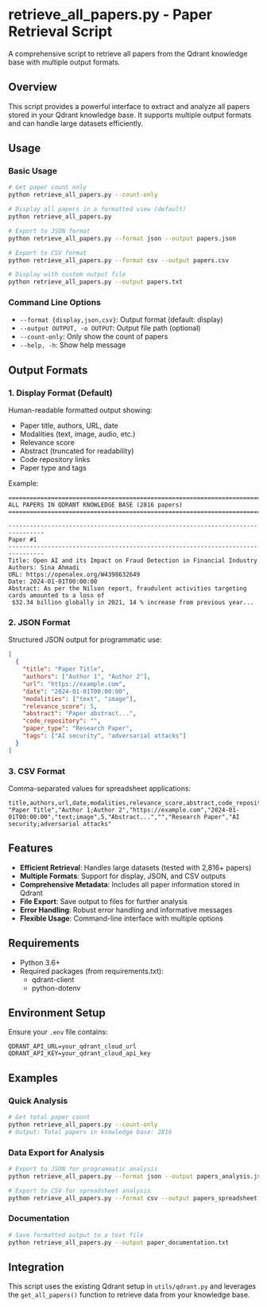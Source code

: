 # retrieve_all_papers.py - Paper Retrieval Script

A comprehensive script to retrieve all papers from the Qdrant knowledge base with multiple output formats.

## Overview

This script provides a powerful interface to extract and analyze all papers stored in your Qdrant knowledge base. It supports multiple output formats and can handle large datasets efficiently.

## Usage

### Basic Usage

```bash
# Get paper count only
python retrieve_all_papers.py --count-only

# Display all papers in a formatted view (default)
python retrieve_all_papers.py

# Export to JSON format
python retrieve_all_papers.py --format json --output papers.json

# Export to CSV format
python retrieve_all_papers.py --format csv --output papers.csv

# Display with custom output file
python retrieve_all_papers.py --output papers.txt
```

### Command Line Options

- `--format {display,json,csv}`: Output format (default: display)
- `--output OUTPUT, -o OUTPUT`: Output file path (optional)
- `--count-only`: Only show the count of papers
- `--help, -h`: Show help message

## Output Formats

### 1. Display Format (Default)

Human-readable formatted output showing:

- Paper title, authors, URL, date
- Modalities (text, image, audio, etc.)
- Relevance score
- Abstract (truncated for readability)
- Code repository links
- Paper type and tags

Example:

```
================================================================================
ALL PAPERS IN QDRANT KNOWLEDGE BASE (2816 papers)
================================================================================

--------------------------------------------------------------------------------
Paper #1
--------------------------------------------------------------------------------
Title: Open AI and its Impact on Fraud Detection in Financial Industry
Authors: Sina Ahmadi
URL: https://openalex.org/W4398632649
Date: 2024-01-01T00:00:00
Abstract: As per the Nilson report, fraudulent activities targeting cards amounted to a loss of
 $32.34 billion globally in 2021, 14 % increase from previous year...
```

### 2. JSON Format

Structured JSON output for programmatic use:

```json
[
  {
    "title": "Paper Title",
    "authors": ["Author 1", "Author 2"],
    "url": "https://example.com",
    "date": "2024-01-01T00:00:00",
    "modalities": ["text", "image"],
    "relevance_score": 5,
    "abstract": "Paper abstract...",
    "code_repository": "",
    "paper_type": "Research Paper",
    "tags": ["AI security", "adversarial attacks"]
  }
]
```

### 3. CSV Format

Comma-separated values for spreadsheet applications:

```csv
title,authors,url,date,modalities,relevance_score,abstract,code_repository,paper_type,tags
"Paper Title","Author 1;Author 2","https://example.com","2024-01-01T00:00:00","text;image",5,"Abstract...","","Research Paper","AI security;adversarial attacks"
```

## Features

- **Efficient Retrieval**: Handles large datasets (tested with 2,816+ papers)
- **Multiple Formats**: Support for display, JSON, and CSV outputs
- **Comprehensive Metadata**: Includes all paper information stored in Qdrant
- **File Export**: Save output to files for further analysis
- **Error Handling**: Robust error handling and informative messages
- **Flexible Usage**: Command-line interface with multiple options

## Requirements

- Python 3.6+
- Required packages (from requirements.txt):
  - qdrant-client
  - python-dotenv

## Environment Setup

Ensure your `.env` file contains:

```
QDRANT_API_URL=your_qdrant_cloud_url
QDRANT_API_KEY=your_qdrant_cloud_api_key
```

## Examples

### Quick Analysis

```bash
# Get total paper count
python retrieve_all_papers.py --count-only
# Output: Total papers in knowledge base: 2816
```

### Data Export for Analysis

```bash
# Export to JSON for programmatic analysis
python retrieve_all_papers.py --format json --output papers_analysis.json

# Export to CSV for spreadsheet analysis
python retrieve_all_papers.py --format csv --output papers_spreadsheet.csv
```

### Documentation

```bash
# Save formatted output to a text file
python retrieve_all_papers.py --output paper_documentation.txt
```

## Integration

This script uses the existing Qdrant setup in `utils/qdrant.py` and leverages the `get_all_papers()` function to retrieve data from your knowledge base.
